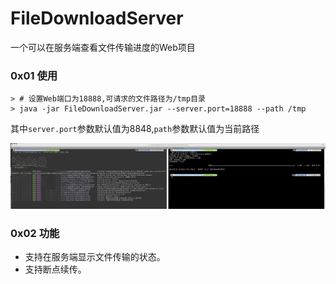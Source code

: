 # FileDownloadServer

一个可以在服务端查看文件传输进度的Web项目

### 0x01 使用

```
> # 设置Web端口为18888,可请求的文件路径为/tmp目录
> java -jar FileDownloadServer.jar --server.port=18888 --path /tmp
```

其中`server.port`参数默认值为8848,`path`参数默认值为当前路径


![](./img/screenshot.jpeg)

### 0x02 功能

* 支持在服务端显示文件传输的状态。
* 支持断点续传。
